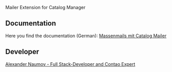 Mailer Extension for Catalog Manager

## Documentation

Here you find the documentation (German): [Massenmails mit Catalog Mailer](https://catalog-manager.org/dokumentation/massenmails-mit-catalog-mailer.html)

## Developer

[Alexander Naumov - Full Stack-Developer and Contao Expert](https://alexandernaumov.de)
